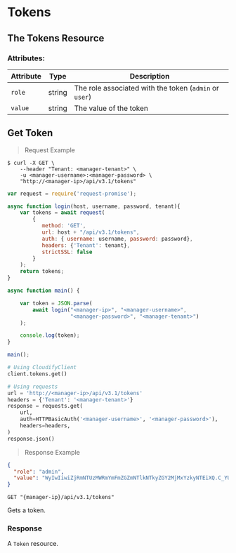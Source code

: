 # Tokens

## The Tokens Resource

### Attributes:

Attribute | Type | Description
--------- | ------- | -------
`role` | string | The role associated with the token (`admin` or `user`)
`value` | string | The value of the token


## Get Token

> Request Example

```shell
$ curl -X GET \
    --header "Tenant: <manager-tenant>" \
    -u <manager-username>:<manager-password> \
    "http://<manager-ip>/api/v3.1/tokens"
```

```javascript
var request = require('request-promise');

async function login(host, username, password, tenant){
    var tokens = await request(
        {
           method: 'GET',
           url: host + "/api/v3.1/tokens",
           auth: { username: username, password: password},
           headers: {'Tenant': tenant},
           strictSSL: false
        }
    );
    return tokens;
}

async function main() {

    var token = JSON.parse(
        await login("<manager-ip>", "<manager-username>",
                    "<manager-password>", "<manager-tenant>")
    );

    console.log(token);
}

main();
```

```python
# Using CloudifyClient
client.tokens.get()

# Using requests
url = 'http://<manager-ip>/api/v3.1/tokens'
headers = {'Tenant': '<manager-tenant>'}
response = requests.get(
    url,
    auth=HTTPBasicAuth('<manager-username>', '<manager-password>'),
    headers=headers,
)
response.json()
```

> Response Example

```json
{
  "role": "admin",
  "value": "WyIwIiwiZjRmNTUzMWRmYmFmZGZmNTlkNTkyZGY2MjMxYzkyNTEiXQ.C_YU9Q.IhQMlnXZIaCtWUUHH_CzHP4-Bg4"
}
```

`GET "{manager-ip}/api/v3.1/tokens"`

Gets a token.

### Response
A `Token` resource.
